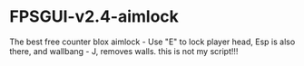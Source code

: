 # FPSGUI-v2.4-aimlock
The best free counter blox aimlock - Use "E" to lock player head, Esp is also there, and wallbang - J, removes walls.
this is not my script!!! 
